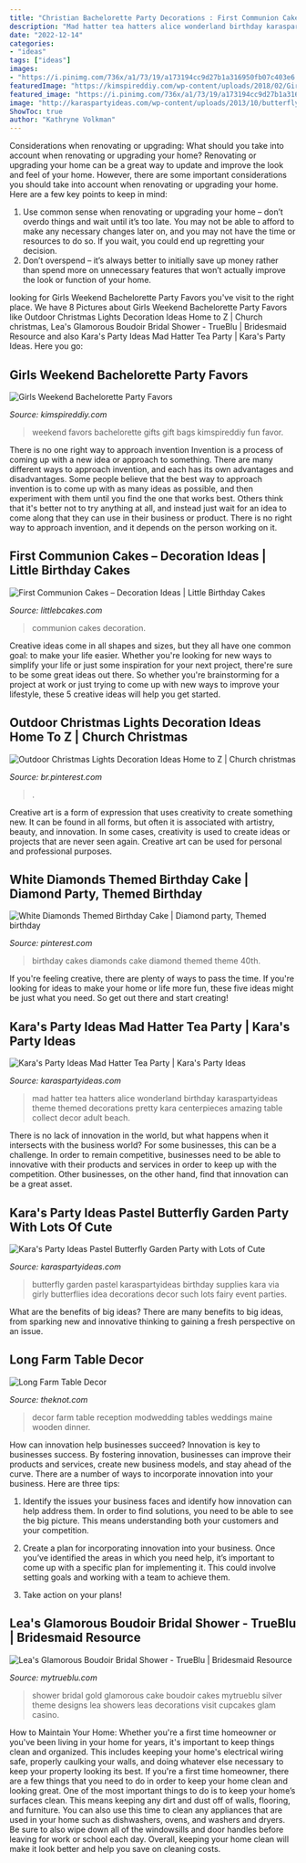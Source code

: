 ```yaml
---
title: "Christian Bachelorette Party Decorations : First Communion Cakes – Decoration Ideas"
description: "Mad hatter tea hatters alice wonderland birthday karaspartyideas theme themed decorations pretty kara centerpieces amazing table collect decor adult beach"
date: "2022-12-14"
categories:
- "ideas"
tags: ["ideas"]
images:
- "https://i.pinimg.com/736x/a1/73/19/a173194cc9d27b1a316950fb07c403e6.jpg"
featuredImage: "https://kimspireddiy.com/wp-content/uploads/2018/02/Girls-Weekend-Bachelorette-Party-Favors-1.jpg"
featured_image: "https://i.pinimg.com/736x/a1/73/19/a173194cc9d27b1a316950fb07c403e6.jpg"
image: "http://karaspartyideas.com/wp-content/uploads/2013/10/butterfly-251.jpg"
ShowToc: true
author: "Kathryne Volkman"
---
```



Considerations when renovating or upgrading: What should you take into account when renovating or upgrading your home?
Renovating or upgrading your home can be a great way to update and improve the look and feel of your home. However, there are some important considerations you should take into account when renovating or upgrading your home. Here are a few key points to keep in mind: 
1. Use common sense when renovating or upgrading your home – don’t overdo things and wait until it’s too late. You may not be able to afford to make any necessary changes later on, and you may not have the time or resources to do so. If you wait, you could end up regretting your decision. 
2. Don’t overspend – it’s always better to initially save up money rather than spend more on unnecessary features that won’t actually improve the look or function of your home.

	

		
looking for Girls Weekend Bachelorette Party Favors you've visit to the right place. We have 8 Pictures about Girls Weekend Bachelorette Party Favors like Outdoor Christmas Lights Decoration Ideas Home to Z | Church christmas, Lea&#039;s Glamorous Boudoir Bridal Shower - TrueBlu | Bridesmaid Resource and also Kara&#039;s Party Ideas Mad Hatter Tea Party | Kara&#039;s Party Ideas. Here you go:
		
    
## Girls Weekend Bachelorette Party Favors

<img loading=lazy src="https://kimspireddiy.com/wp-content/uploads/2018/02/Girls-Weekend-Bachelorette-Party-Favors-1.jpg" onerror="this.onerror=null;this.src='https://tse3.mm.bing.net/th?id=OIP.MaDNwQvFVxuYU5Hph_iIOwHaPH&amp;pid=15.1';" alt="Girls Weekend Bachelorette Party Favors">

_Source: kimspireddiy.com_

>weekend favors bachelorette gifts gift bags kimspireddiy fun favor. 

	

There is no one right way to approach invention
Invention is a process of coming up with a new idea or approach to something. There are many different ways to approach invention, and each has its own advantages and disadvantages. Some people believe that the best way to approach invention is to come up with as many ideas as possible, and then experiment with them until you find the one that works best. Others think that it's better not to try anything at all, and instead just wait for an idea to come along that they can use in their business or product. There is no right way to approach invention, and it depends on the person working on it.

    
## First Communion Cakes – Decoration Ideas | Little Birthday Cakes

<img loading=lazy src="http://www.littlebcakes.com/wp-content/uploads/2014/02/Pictures-of-First-Communion-Cakes-627x1024.jpg" onerror="this.onerror=null;this.src='https://tse2.mm.bing.net/th?id=OIP.iNCejBY0aD6J938eaEJdHAHaMG&amp;pid=15.1';" alt="First Communion Cakes – Decoration Ideas | Little Birthday Cakes">

_Source: littlebcakes.com_

>communion cakes decoration. 

	

Creative ideas come in all shapes and sizes, but they all have one common goal: to make your life easier. Whether you're looking for new ways to simplify your life or just some inspiration for your next project, there're sure to be some great ideas out there. So whether you're brainstorming for a project at work or just trying to come up with new ways to improve your lifestyle, these 5 creative ideas will help you get started.

    
## Outdoor Christmas Lights Decoration Ideas Home To Z | Church Christmas

<img loading=lazy src="https://i.pinimg.com/736x/a1/73/19/a173194cc9d27b1a316950fb07c403e6.jpg" onerror="this.onerror=null;this.src='https://tse1.mm.bing.net/th?id=OIP.xwt6V5a9b4cmAjmPD1kE6wHaJ3&amp;pid=15.1';" alt="Outdoor Christmas Lights Decoration Ideas Home to Z | Church christmas">

_Source: br.pinterest.com_

>. 

	

Creative art is a form of expression that uses creativity to create something new. It can be found in all forms, but often it is associated with artistry, beauty, and innovation. In some cases, creativity is used to create ideas or projects that are never seen again. Creative art can be used for personal and professional purposes.

    
## White Diamonds Themed Birthday Cake | Diamond Party, Themed Birthday

<img loading=lazy src="https://i.pinimg.com/736x/2a/3f/20/2a3f20da34965fb9fee44c8ef14828dc--white-diamonds-birthday-cakes.jpg" onerror="this.onerror=null;this.src='https://tse2.mm.bing.net/th?id=OIP.oZRKWfmEhP1S_6SUOviRvQHaJ3&amp;pid=15.1';" alt="White Diamonds Themed Birthday Cake | Diamond party, Themed birthday">

_Source: pinterest.com_

>birthday cakes diamonds cake diamond themed theme 40th. 

	

If you're feeling creative, there are plenty of ways to pass the time. If you're looking for ideas to make your home or life more fun, these five ideas might be just what you need. So get out there and start creating!

    
## Kara&#039;s Party Ideas Mad Hatter Tea Party | Kara&#039;s Party Ideas

<img loading=lazy src="http://www.karaspartyideas.com/wp-content/uploads/2012/05/robynprestonphotography-2012-34_600x900.jpg" onerror="this.onerror=null;this.src='https://tse4.mm.bing.net/th?id=OIP.U886wz1iauuIY5ZeH4CE8wHaLH&amp;pid=15.1';" alt="Kara&#039;s Party Ideas Mad Hatter Tea Party | Kara&#039;s Party Ideas">

_Source: karaspartyideas.com_

>mad hatter tea hatters alice wonderland birthday karaspartyideas theme themed decorations pretty kara centerpieces amazing table collect decor adult beach. 

	

There is no lack of innovation in the world, but what happens when it intersects with the business world? For some businesses, this can be a challenge. In order to remain competitive, businesses need to be able to innovative with their products and services in order to keep up with the competition. Other businesses, on the other hand, find that innovation can be a great asset.

    
## Kara&#039;s Party Ideas Pastel Butterfly Garden Party With Lots Of Cute

<img loading=lazy src="http://karaspartyideas.com/wp-content/uploads/2013/10/butterfly-251.jpg" onerror="this.onerror=null;this.src='https://tse2.mm.bing.net/th?id=OIP.buYUZ389FBfe98jrWHYzkgHaLH&amp;pid=15.1';" alt="Kara&#039;s Party Ideas Pastel Butterfly Garden Party with Lots of Cute">

_Source: karaspartyideas.com_

>butterfly garden pastel karaspartyideas birthday supplies kara via girly butterflies idea decorations decor such lots fairy event parties. 

	

What are the benefits of big ideas?
There are many benefits to big ideas, from sparking new and innovative thinking to gaining a fresh perspective on an issue.

    
## Long Farm Table Decor

<img loading=lazy src="https://apis.xogrp.com/media-api/images/88aa20b0-82bb-f84f-1db9-52c0741a4f48" onerror="this.onerror=null;this.src='https://tse4.mm.bing.net/th?id=OIP.z5eDLgb0unQnHIq9f70GXwHaLH&amp;pid=15.1';" alt="Long Farm Table Decor">

_Source: theknot.com_

>decor farm table reception modwedding tables weddings maine wooden dinner. 

	

How can innovation help businesses succeed?
Innovation is key to businesses success. By fostering innovation, businesses can improve their products and services, create new business models, and stay ahead of the curve. There are a number of ways to incorporate innovation into your business. Here are three tips:
1. Identify the issues your business faces and identify how innovation can help address them. In order to find solutions, you need to be able to see the big picture. This means understanding both your customers and your competition.

2. Create a plan for incorporating innovation into your business. Once you’ve identified the areas in which you need help, it’s important to come up with a specific plan for implementing it. This could involve setting goals and working with a team to achieve them.

3. Take action on your plans!

    
## Lea&#039;s Glamorous Boudoir Bridal Shower - TrueBlu | Bridesmaid Resource

<img loading=lazy src="http://mytrueblu.com/wp-content/uploads/2014/04/0976-279-2561457856-O.jpg" onerror="this.onerror=null;this.src='https://tse1.mm.bing.net/th?id=OIP.HnzPBlWzLlz5hqh3jzq6PwHaLI&amp;pid=15.1';" alt="Lea&#039;s Glamorous Boudoir Bridal Shower - TrueBlu | Bridesmaid Resource">

_Source: mytrueblu.com_

>shower bridal gold glamorous cake boudoir cakes mytrueblu silver theme designs lea showers leas decorations visit cupcakes glam casino. 

	

How to Maintain Your Home: Whether you're a first time homeowner or you've been living in your home for years, it's important to keep things clean and organized. This includes keeping your home's electrical wiring safe, properly caulking your walls, and doing whatever else necessary to keep your property looking its best.
If you're a first time homeowner, there are a few things that you need to do in order to keep your home clean and looking great. One of the most important things to do is to keep your home’s surfaces clean. This means keeping any dirt and dust off of walls, flooring, and furniture. You can also use this time to clean any appliances that are used in your home such as dishwashers, ovens, and washers and dryers. Be sure to also wipe down all of the windowsills and door handles before leaving for work or school each day. Overall, keeping your home clean will make it look better and help you save on cleaning costs.

